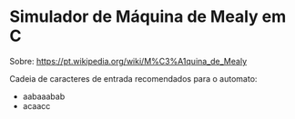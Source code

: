 # Simulador de Máquina de Mealy em C
Sobre: https://pt.wikipedia.org/wiki/M%C3%A1quina_de_Mealy

Cadeia de caracteres de entrada recomendados para o automato:
- aabaaabab
- acaacc
